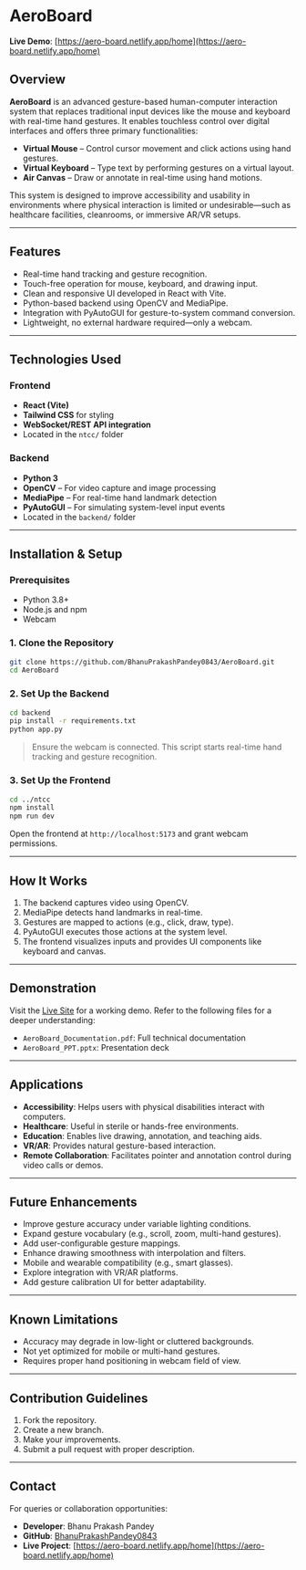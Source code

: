 # AeroBoard

**Live Demo**: [https://aero-board.netlify.app/home](https://aero-board.netlify.app/home)


## Overview

**AeroBoard** is an advanced gesture-based human-computer interaction system that replaces traditional input devices like the mouse and keyboard with real-time hand gestures. It enables touchless control over digital interfaces and offers three primary functionalities:

* **Virtual Mouse** – Control cursor movement and click actions using hand gestures.
* **Virtual Keyboard** – Type text by performing gestures on a virtual layout.
* **Air Canvas** – Draw or annotate in real-time using hand motions.

This system is designed to improve accessibility and usability in environments where physical interaction is limited or undesirable—such as healthcare facilities, cleanrooms, or immersive AR/VR setups.

---

## Features

* Real-time hand tracking and gesture recognition.
* Touch-free operation for mouse, keyboard, and drawing input.
* Clean and responsive UI developed in React with Vite.
* Python-based backend using OpenCV and MediaPipe.
* Integration with PyAutoGUI for gesture-to-system command conversion.
* Lightweight, no external hardware required—only a webcam.

---

## Technologies Used

### Frontend

* **React (Vite)**
* **Tailwind CSS** for styling
* **WebSocket/REST API integration**
* Located in the `ntcc/` folder

### Backend

* **Python 3**
* **OpenCV** – For video capture and image processing
* **MediaPipe** – For real-time hand landmark detection
* **PyAutoGUI** – For simulating system-level input events
* Located in the `backend/` folder

---



## Installation & Setup

### Prerequisites

* Python 3.8+
* Node.js and npm
* Webcam

### 1. Clone the Repository

```bash
git clone https://github.com/BhanuPrakashPandey0843/AeroBoard.git
cd AeroBoard
```

### 2. Set Up the Backend

```bash
cd backend
pip install -r requirements.txt
python app.py
```

> Ensure the webcam is connected. This script starts real-time hand tracking and gesture recognition.

### 3. Set Up the Frontend

```bash
cd ../ntcc
npm install
npm run dev
```

Open the frontend at `http://localhost:5173` and grant webcam permissions.

---

## How It Works

1. The backend captures video using OpenCV.
2. MediaPipe detects hand landmarks in real-time.
3. Gestures are mapped to actions (e.g., click, draw, type).
4. PyAutoGUI executes those actions at the system level.
5. The frontend visualizes inputs and provides UI components like keyboard and canvas.

---

## Demonstration

Visit the [Live Site](https://aero-board.netlify.app/home) for a working demo.
Refer to the following files for a deeper understanding:

* `AeroBoard_Documentation.pdf`: Full technical documentation
* `AeroBoard_PPT.pptx`: Presentation deck

---

## Applications

* **Accessibility**: Helps users with physical disabilities interact with computers.
* **Healthcare**: Useful in sterile or hands-free environments.
* **Education**: Enables live drawing, annotation, and teaching aids.
* **VR/AR**: Provides natural gesture-based interaction.
* **Remote Collaboration**: Facilitates pointer and annotation control during video calls or demos.

---

## Future Enhancements

* Improve gesture accuracy under variable lighting conditions.
* Expand gesture vocabulary (e.g., scroll, zoom, multi-hand gestures).
* Add user-configurable gesture mappings.
* Enhance drawing smoothness with interpolation and filters.
* Mobile and wearable compatibility (e.g., smart glasses).
* Explore integration with VR/AR platforms.
* Add gesture calibration UI for better adaptability.

---

## Known Limitations

* Accuracy may degrade in low-light or cluttered backgrounds.
* Not yet optimized for mobile or multi-hand gestures.
* Requires proper hand positioning in webcam field of view.

---

## Contribution Guidelines

1. Fork the repository.
2. Create a new branch.
3. Make your improvements.
4. Submit a pull request with proper description.

---


## Contact

For queries or collaboration opportunities:

* **Developer**: Bhanu Prakash Pandey
* **GitHub**: [BhanuPrakashPandey0843](https://github.com/BhanuPrakashPandey0843)
* **Live Project**: [https://aero-board.netlify.app/home](https://aero-board.netlify.app/home)

